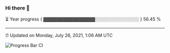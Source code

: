### Hi there 👋

⏳ Year progress { ▓▓▓▓▓▓▓▓▓▓▓▓▓▓▓▓░░░░░░░░░░░░░░ } 56.45 %

---

⏰ Updated on Monday, July 26, 2021, 1:06 AM UTC

![Progress Bar CI](https://github.com/arthurbuhl/arthurbuhl/workflows/Progress%20Bar%20CI/badge.svg)
